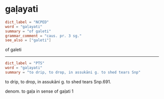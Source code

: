 # gaḷayati

``` toml
dict_label = "NCPED"
word = "gaḷayati"
summary = "of galeti"
grammar_comment = "caus. pr. 3 sg."
see_also = ["galeti"]
```

of galeti

--------------------

``` toml
dict_label = "PTS"
word = "gaḷayati"
summary = "to drip, to drop, in assukāni g. to shed tears Snp"
```

to drip, to drop, in assukāni g. to shed tears Snp.691.

denom. to gaḷa in sense of gaḷati 1

